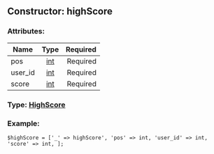 ## Constructor: highScore  

### Attributes:

| Name     |    Type       | Required |
|----------|:-------------:|---------:|
|pos|[int](../types/int.md) | Required|
|user\_id|[int](../types/int.md) | Required|
|score|[int](../types/int.md) | Required|


### Type: [HighScore](../types/HighScore.md)

### Example:


```
$highScore = ['_' => highScore', 'pos' => int, 'user_id' => int, 'score' => int, ];
```